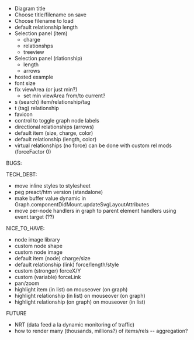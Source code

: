 - Diagram title
- Choose title/filename on save
- Choose filename to load
- default relationship length
- Selection panel (item)
  - charge
  - relationshps
  - treeview
- Selection panel (rlationship)
  - length
  - arrows
- hosted example
- font size
- fix viewArea (or just min?)
  - set min viewArea from/to current?
- s (search) item/relationship/tag
- t (tag) relationship
- favicon
- control to toggle graph node labels
- directional relationships (arrows)
- default item (size, charge, color)
- default relationship (length, color)
- virtual relationships (no force) can be done with custom rel mods (forceFactor 0)

BUGS:

TECH_DEBT:
- move inline styles to stylesheet
- peg preact/htm version (standalone)
- make buffer value dynamic in Graph.componentDidMount.updateSvgLayoutAttributes
- move per-node handlers in graph to parent element handlers using event.target (??)

NICE_TO_HAVE:
- node image library
- custom node shape
- custom node image
- default item (node) charge/size
- default relationship (link) force/length/style
- custom (stronger) forceX/Y
- custom (variable) forceLink
- pan/zoom
- highlight item (in list) on mouseover (on graph)
- highlight relationship (in list) on mouseover (on graph)
- highlight relationship (on graph) on mouseover (in list)

FUTURE
- NRT (data feed a la dynamic monitoring of traffic)
- how to render many (thousands, millions?) of items/rels -- aggregation?